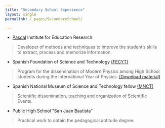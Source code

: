 ```yaml
---
title: "Secondary School Experience"
layout: single
permalink: /_pages/SecondarySchool/

---
```






* [Pascal](http://www.institutopascal.es/) Institute for Education Research
> Developer of methods and techniques to improve the student’s skills to extract, process and memorize information.

* Spanish Foundation of Science and Technology [(FECYT)](http://www.fecyt.es/)
> Program for the dissemination of Modern Physics among High School students during the International Year of Physics. [[Download material]](/assets/docs/Relatividad_FECYT.pdf)

* Spanish National Museum of Science and Technology fellow [(MNCT)](http://www.mec.es/mnct/index.html)
> Scientific dissemination, teaching and organization of Scientific Events.

* Public High School "San Juan Bautista" 
> Practical work to obtain the pedagogical aptitude degree.






